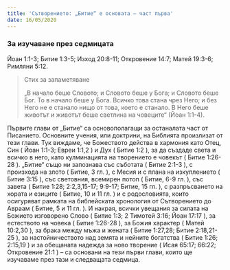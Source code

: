 ```yaml
---
title: 'Сътворението: „Битие“ е основата – част първа'
date: 16/05/2020
---
```


### За изучаване през седмицата
Йоан 1:1-3; Битие 1:3-5; Изход 20:8-11; Откровение 14:7; Матей 19:3-6; Римляни 5:12.

> <p>Стих за запаметяване</p>
> „В начало беше Словото; и Словото беше у Бога; и Словото беше Бог. То в начало беше у Бога. Всичко това стана чрез Него; и без Него не е станало нищо от това, което е станало. В Него беше животът и животът беше светлина на човеците“ (Йоан 1:1-4).

Първите глави от „Битие“ са основополагащи за останалата част от Писанието. Основните учения, или доктрини, на Библията произлизат от тези глави. Тук виждаме, че Божеството действа в хармония като Отец, Син ( Йоан 1:1-3; Евреи 1:1,2 ) и Дух ( Битие 1:2 ), за да създаде света и всичко в него, като кулминацията на творението е човекът ( Битие 1:26-28 ). „Битие“ също ни запознава със съботата ( Битие 2:1-3 ), с произхода на злото ( Битие, 3 гл. ), с Месия и с плана на изкуплението ( Битие 3:15 ), със световния, всемирен потоп ( Битие, 6-9 гл. ), със завета ( Битие 1:28; 2:2,3,15-17; 9:9-17; Битие, 15 гл. ), с разпръсването на хората и езиците ( Битие, 10 и 11 гл. ) и с родословията, които осигуряват рамката на библейската хронология от Сътворението до Авраам ( Битие, 5 и 11 гл. ). И накрая, всички увещания за силата на Божието изговорено Слово ( Битие 1:3; 2 Тимотей 3:16; Йоан 17:17 ), за естеството на човека ( Битие 1:26-28 ), за Божия характер ( Матей 10:2,30 ), за брака между мъжа и жената ( Битие 1:27,28; Битие 2:18,21-25 ), за настойничеството над земята и нейните богатства ( Битие 1:26; 2:15,19 ) и за обещаната надежда за ново творение ( Исая 65:17; 66:22; Откровение 21:1 ) – са основани на тези първи глави, които ще изучаваме през тази и следващата седмица.